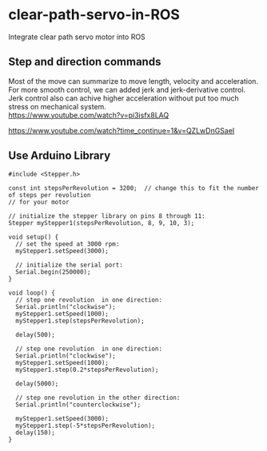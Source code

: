 # clear-path-servo-in-ROS
Integrate clear path servo motor into ROS


## Step and direction commands

Most of the move can summarize to move length, velocity and acceleration. For more smooth control, we can added jerk and jerk-derivative control. Jerk control also can achive higher acceleration without put too much stress on mechanical system.   
https://www.youtube.com/watch?v=pi3isfx8LAQ

https://www.youtube.com/watch?time_continue=1&v=QZLwDnGSaeI

## Use Arduino Library
```
#include <Stepper.h>

const int stepsPerRevolution = 3200;  // change this to fit the number of steps per revolution
// for your motor

// initialize the stepper library on pins 8 through 11:
Stepper myStepper1(stepsPerRevolution, 8, 9, 10, 3);

void setup() {
  // set the speed at 3000 rpm:
  myStepper1.setSpeed(3000);
  
  // initialize the serial port:
  Serial.begin(250000);
}

void loop() {
  // step one revolution  in one direction:
  Serial.println("clockwise");
  myStepper1.setSpeed(1000);
  myStepper1.step(stepsPerRevolution);
    
  delay(500);
  
  // step one revolution  in one direction:
  Serial.println("clockwise");
  myStepper1.setSpeed(1000);
  myStepper1.step(0.2*stepsPerRevolution);
  
  delay(5000);

  // step one revolution in the other direction:
  Serial.println("counterclockwise");
  
  myStepper1.setSpeed(3000);
  myStepper1.step(-5*stepsPerRevolution);
  delay(150);
}
```


